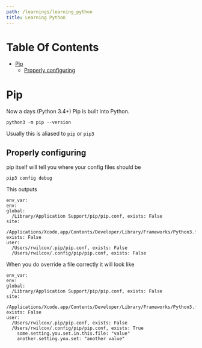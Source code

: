```yaml
---
path: /learnings/learning_python
title: Learning Python
---
```

# Table Of Contents

<!-- toc -->

- [Pip](#pip)
  * [Properly configuring](#properly-configuring)

<!-- tocstop -->

# Pip

Now a days (Python 3.4+) Pip is built into Python.

`python3 -m pip --version`

Usually this is aliased to `pip` or `pip3`

## Properly configuring

pip itself will tell you where your config files should be

`pip3 config debug`

This outputs

```
env_var:
env:
global:
  /Library/Application Support/pip/pip.conf, exists: False
site:
  /Applications/Xcode.app/Contents/Developer/Library/Frameworks/Python3.framework/Versions/3.8/pip.conf, exists: False
user:
  /Users/rwilcox/.pip/pip.conf, exists: False
  /Users/rwilcox/.config/pip/pip.conf, exists: False
  ```

When you do override a file correctly it will look like

```
env_var:
env:
global:
  /Library/Application Support/pip/pip.conf, exists: False
site:
  /Applications/Xcode.app/Contents/Developer/Library/Frameworks/Python3.framework/Versions/3.8/pip.conf, exists: False
user:
  /Users/rwilcox/.pip/pip.conf, exists: False
  /Users/rwilcox/.config/pip/pip.conf, exists: True
    some.setting.you.set.in.this.file: "value"
    another.setting.you.set: "another value"
  ```


